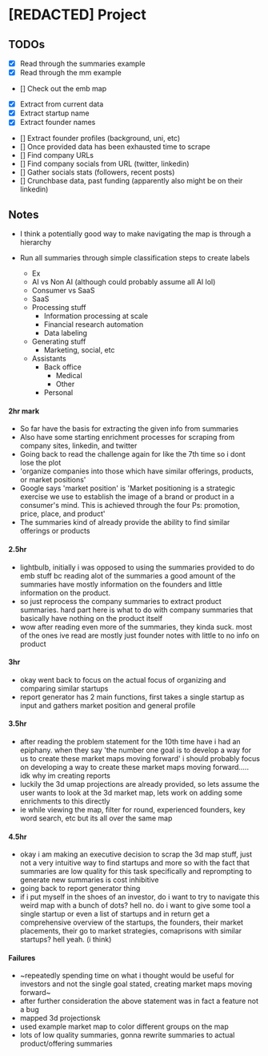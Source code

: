 # [REDACTED] Project

## TODOs

- [x] Read through the summaries example
- [x] Read through the mm example
- [] Check out the emb map
- [x] Extract from current data
- [x] Extract startup name
- [x] Extract founder names
- [] Extract founder profiles (background, uni, etc)
- [] Once provided data has been exhausted time to scrape
- [] Find company URLs
- [] Find company socials from URL (twitter, linkedin)
- [] Gather socials stats (followers, recent posts)
- [] Crunchbase data, past funding (apparently also might be on their linkedin)

## Notes

- I think a potentially good way to make navigating the map is through a hierarchy
- Run all summaries through simple classification steps to create labels

  - Ex
  - AI vs Non AI (although could probably assume all AI lol)
  - Consumer vs SaaS
  - SaaS
  - Processing stuff
    - Information processing at scale
    - Financial research automation
    - Data labeling
  - Generating stuff
    - Marketing, social, etc
  - Assistants
    - Back office
      - Medical
      - Other
    - Personal

#### 2hr mark
- So far have the basis for extracting the given info from summaries
- Also have some starting enrichment processes for scraping from company sites, linkedin, and twitter
- Going back to read the challenge again for like the 7th time so i dont lose the plot
- 'organize companies into those which have similar offerings, products, or market positions'
- Google says 'market position' is 'Market positioning is a strategic exercise we use to establish the image of a brand or product in a consumer's mind. This is achieved through the four Ps: promotion, price, place, and product'
- The summaries kind of already provide the ability to find similar offerings or products

#### 2.5hr
- lightbulb, initially i was opposed to using the summaries provided to do emb stuff bc reading alot of the summaries a good amount of the summaries have mostly information on the founders and little information on the product.
- so just reprocess the company summaries to extract product summaries. hard part here is what to do with company summaries that basically have nothing on the product itself
- wow after reading even more of the summaries, they kinda suck. most of the ones ive read are mostly just founder notes with little to no info on product


#### 3hr
- okay went back to focus on the actual focus of organizing and comparing similar startups
- report generator has 2 main functions, first takes a single startup as input and gathers market position and general profile


#### 3.5hr 
- after reading the problem statement for the 10th time have i had an epiphany. when they say 'the number one goal is to develop a way for us to create these market maps moving forward' i should probably focus on developing a way to create these market maps moving forward..... idk why im creating reports 
- luckily the 3d umap projections are already provided, so lets assume the user wants to look at the 3d market map, lets work on adding some enrichments to this directly
- ie while viewing the map, filter for round, experienced founders, key word search, etc but its all over the same map

#### 4.5hr 
- okay i am making an executive decision to scrap the 3d map stuff, just not a very intuitive way to find startups and more so with the fact that summaries are low quality for this task specifically and reprompting to generate new summaries is cost inhibitive 
- going back to report generator thing
- if i put myself in the shoes of an investor, do i want to try to navigate this weird map with a bunch of dots? hell no.  do i want to give some tool a single startup or even a list of startups and in return get a comprehensive overview of the startups, the founders, their market placements, their go to market strategies, comaprisons with similar startups?  hell yeah. (i think)

#### Failures

- ~repeatedly spending time on what i thought would be useful for investors and not the single goal stated, creating market maps moving forward~
- after further consideration the above statement was in fact a feature not a bug
- mapped 3d projectionsk
- used example market map to color different groups on the map
- lots of low quality summaries, gonna rewrite summaries to actual product/offering summaries
